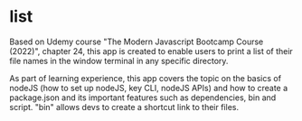 # list

Based on Udemy course "The Modern Javascript Bootcamp Course (2022)", chapter 24, this app is created to enable users to print a list of their file names in the window terminal in any specific directory. 

As part of learning experience, this app covers the topic on the basics of nodeJS (how to set up nodeJS, key CLI, nodeJS APIs) and how to create a package.json and its important features such as dependencies, bin and script.
"bin" allows devs to create a shortcut link to their files.
